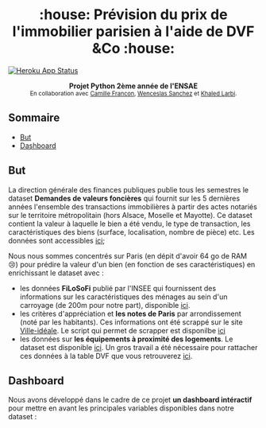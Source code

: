 <h1 align="center">:house: Prévision du prix de l'immobilier parisien à l'aide de DVF &Co :house:</h1>

[![Heroku App Status](http://heroku-shields.herokuapp.com/parismutation)](https://parismutation.herokuapp.com)


<div align="center">
  <strong>Projet Python 2ème année de l'ENSAE</strong>
</div>


<div align="center">
  <sub>En collaboration avec 
  <a href="https://github.com/camillefrancon">Camille Francon</a>,
  <a href="https://github.com/Orlogskapten">Wenceslas Sanchez</a> et
    <a href="https://github.com/khaledlarbi">Khaled Larbi</a>.
</div>


## Sommaire
- [But](#but)
- [Dashboard](#dashboard)


## But

La direction générale des finances publiques publie tous les semestres le dataset **Demandes de valeurs foncières** qui fournit sur les 5 dernières années l'ensemble des transactions immobilières à partir des actes notariés sur le territoire métropolitain (hors Alsace, Moselle et Mayotte). Ce dataset contient la valeur à laquelle le bien a été vendu, le type de transaction, les caractéristiques des biens (surface, localisation, nombre de pièce) etc. Les données sont accessibles [ici](https://datafoncier.cerema.fr/donnees/autres-donnees-foncieres/dvfplus-open-data);


Nous nous sommes concentrés sur Paris (en dépit d'avoir 64 go de RAM :cry:) pour prédire la valeur d'un bien (en fonction de ses caractéristiques) en enrichissant le dataset avec :
- les données **FiLoSoFi** publié par l'INSEE qui fournissent des informations sur les caractéristiques des ménages au sein d'un carroyage (de 200m pour notre part), disponible [ici](https://www.data.gouv.fr/fr/datasets/donnees-carroyees-issues-du-dispositif-sur-les-revenus-localises-fiscaux-et-sociaux-filosofi/).
- les critères d'appréciation et **les notes de Paris** par arrondissement (noté par les habitants). Ces informations ont été scrappé sur le site [Ville-idéale](https://www.ville-ideale.fr/). Le script qui permet de scrapper est disponilbe [ici](https://github.com/Orlogskapten/dvf_ensae_sbra/blob/master/script/ville_ideale_scraping.py)
- les données sur **les équipements à proximité des logements**. Le dataset est disponible [ici](https://www.insee.fr/fr/statistiques/fichier/3568638/bpe19_ensemble_xy_csv.zip). Un gros travail a été nécessaire pour rattacher ces données à la table DVF que vous retrouverez [ici](https://github.com/Orlogskapten/dvf_ensae_sbra/blob/master/khaled/notebook/localisation_service_bpe.ipynb).


## Dashboard

Nous avons développé dans le cadre de ce projet **un dashboard intéractif** pour mettre en avant les principales variables disponibles dans notre dataset :



